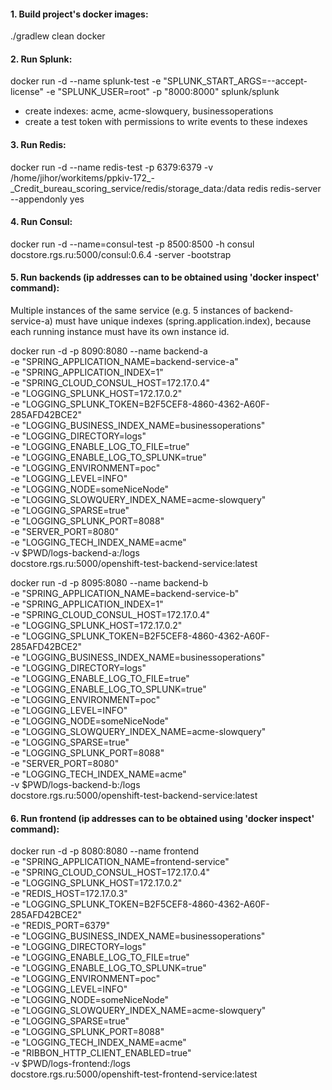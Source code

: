 #### 1. Build project's docker images:
./gradlew clean docker

####  2. Run Splunk:
docker run -d --name splunk-test -e "SPLUNK_START_ARGS=--accept-license" -e "SPLUNK_USER=root" -p "8000:8000" splunk/splunk
+ create indexes: acme, acme-slowquery, businessoperations
+ create a test token with permissions to write events to these indexes

#### 3. Run Redis:
docker run -d --name redis-test -p 6379:6379 -v /home/jihor/workitems/ppkiv-172_-_Credit_bureau_scoring_service/redis/storage_data:/data redis redis-server --appendonly yes

#### 4. Run Consul:
docker run -d --name=consul-test -p 8500:8500 -h consul docstore.rgs.ru:5000/consul:0.6.4 -server -bootstrap

#### 5. Run backends (ip addresses can to be obtained using 'docker inspect' command):
Multiple instances of the same service (e.g. 5 instances of backend-service-a) must have unique indexes (spring.application.index), because each 
running instance must have its own instance id.

docker run -d -p 8090:8080 --name backend-a \
-e "SPRING_APPLICATION_NAME=backend-service-a" \
-e "SPRING_APPLICATION_INDEX=1" \
-e "SPRING_CLOUD_CONSUL_HOST=172.17.0.4" \
-e "LOGGING_SPLUNK_HOST=172.17.0.2" \
-e "LOGGING_SPLUNK_TOKEN=B2F5CEF8-4860-4362-A60F-285AFD42BCE2" \
-e "LOGGING_BUSINESS_INDEX_NAME=businessoperations" \
-e "LOGGING_DIRECTORY=logs" \
-e "LOGGING_ENABLE_LOG_TO_FILE=true" \
-e "LOGGING_ENABLE_LOG_TO_SPLUNK=true" \
-e "LOGGING_ENVIRONMENT=poc" \
-e "LOGGING_LEVEL=INFO" \
-e "LOGGING_NODE=someNiceNode" \
-e "LOGGING_SLOWQUERY_INDEX_NAME=acme-slowquery" \
-e "LOGGING_SPARSE=true" \
-e "LOGGING_SPLUNK_PORT=8088" \
-e "SERVER_PORT=8080" \
-e "LOGGING_TECH_INDEX_NAME=acme" \
-v $PWD/logs-backend-a:/logs \
docstore.rgs.ru:5000/openshift-test-backend-service:latest

docker run -d -p 8095:8080 --name backend-b \
-e "SPRING_APPLICATION_NAME=backend-service-b" \
-e "SPRING_APPLICATION_INDEX=1" \
-e "SPRING_CLOUD_CONSUL_HOST=172.17.0.4" \
-e "LOGGING_SPLUNK_HOST=172.17.0.2" \
-e "LOGGING_SPLUNK_TOKEN=B2F5CEF8-4860-4362-A60F-285AFD42BCE2" \
-e "LOGGING_BUSINESS_INDEX_NAME=businessoperations" \
-e "LOGGING_DIRECTORY=logs" \
-e "LOGGING_ENABLE_LOG_TO_FILE=true" \
-e "LOGGING_ENABLE_LOG_TO_SPLUNK=true" \
-e "LOGGING_ENVIRONMENT=poc" \
-e "LOGGING_LEVEL=INFO" \
-e "LOGGING_NODE=someNiceNode" \
-e "LOGGING_SLOWQUERY_INDEX_NAME=acme-slowquery" \
-e "LOGGING_SPARSE=true" \
-e "LOGGING_SPLUNK_PORT=8088" \
-e "SERVER_PORT=8080" \
-e "LOGGING_TECH_INDEX_NAME=acme" \
-v $PWD/logs-backend-b:/logs \
docstore.rgs.ru:5000/openshift-test-backend-service:latest

#### 6. Run frontend (ip addresses can to be obtained using 'docker inspect' command):

docker run -d -p 8080:8080 --name frontend \
-e "SPRING_APPLICATION_NAME=frontend-service" \
-e "SPRING_CLOUD_CONSUL_HOST=172.17.0.4" \
-e "LOGGING_SPLUNK_HOST=172.17.0.2" \
-e "REDIS_HOST=172.17.0.3" \
-e "LOGGING_SPLUNK_TOKEN=B2F5CEF8-4860-4362-A60F-285AFD42BCE2" \
-e "REDIS_PORT=6379" \
-e "LOGGING_BUSINESS_INDEX_NAME=businessoperations" \
-e "LOGGING_DIRECTORY=logs" \
-e "LOGGING_ENABLE_LOG_TO_FILE=true" \
-e "LOGGING_ENABLE_LOG_TO_SPLUNK=true" \
-e "LOGGING_ENVIRONMENT=poc" \
-e "LOGGING_LEVEL=INFO" \
-e "LOGGING_NODE=someNiceNode" \
-e "LOGGING_SLOWQUERY_INDEX_NAME=acme-slowquery" \
-e "LOGGING_SPARSE=true" \
-e "LOGGING_SPLUNK_PORT=8088" \
-e "LOGGING_TECH_INDEX_NAME=acme" \
-e "RIBBON_HTTP_CLIENT_ENABLED=true" \
-v $PWD/logs-frontend:/logs \
docstore.rgs.ru:5000/openshift-test-frontend-service:latest